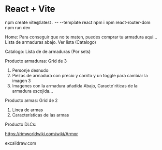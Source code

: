 # React + Vite

npm create vite@latest . -- --template react
npm i
npm react-router-dom
npm run dev


Home: 
Para conseguir que no te maten, puedes comprar tu armadura aqui...
Lista de armaduras abajo.
Ver lista (Catalogo)

Catalogo: 
Lista de de armaduras (Por sets)

Producto armaduras: 
Grid de 3
1. Personje desnudo
2. Piezas de armadura con precio y carrito y un toggle para cambiar la imagen 3
3. Imagenes con la armadura añadida
Abajo, Caracte´riticas de la armadura escojida... 

Producto armas: 
Grid de 2
1. Linea de armas
2. Características de las armas 

Producto DLCs: 


https://rimworldwiki.com/wiki/Armor


excalidraw.com